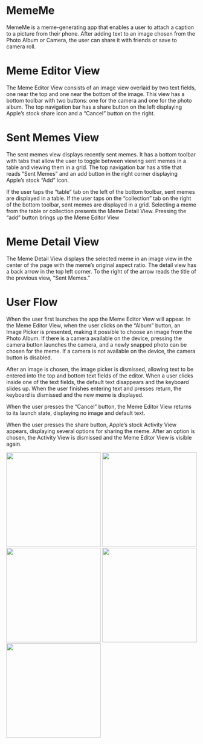 # MemeMe

MemeMe is a meme-generating app that enables a user to attach a caption to a picture from their phone. 
After adding text to an image chosen from the Photo Album or Camera, the user can share it with friends or save to camera roll.

# Meme Editor View

The Meme Editor View consists of an image view overlaid by two text fields, one near the top and one near 
the bottom of the image. This view has a bottom toolbar with two buttons: one for the camera and one for 
the photo album. The top navigation bar has a share button on the left displaying Apple’s stock share icon 
and a “Cancel” button on the right. 

# Sent Memes View

The sent memes view displays recently sent memes. It has a bottom toolbar with tabs that allow the user to toggle between viewing sent memes in a table and viewing them in a grid. The top navigation bar has a title that reads “Sent Memes” and an add button in the right corner displaying Apple’s stock “Add” icon.

If the user taps the “table” tab on the left of the bottom toolbar, sent memes are displayed in a table. If the user taps on the “collection” tab on the right of the bottom toolbar, sent memes are displayed in a grid. Selecting a meme from the table or collection presents the Meme Detail View. Pressing the “add” button brings up the Meme Editor View

# Meme Detail View

The Meme Detail View displays the selected meme in an image view in the center of the page with the meme’s original aspect ratio. The detail view has a back arrow in the top left corner. To the right of the arrow reads the title of the previous view, “Sent Memes.”

# User Flow

When the user first launches the app the Meme Editor View will appear. In the Meme Editor View, when the user 
clicks on the “Album” button, an Image Picker is presented, making it possible to choose an image from the 
Photo Album. If there is a camera available on the device, pressing the camera button launches the camera, and 
a newly snapped photo can be chosen for the meme. If a camera is not available on the device, the camera button 
is disabled.

After an image is chosen, the image picker is dismissed, allowing text to be entered into the top and bottom text 
fields of the editor. When a user clicks inside one of the text fields, the default text disappears and the keyboard 
slides up. When the user finishes entering text and presses return, the keyboard is dismissed and the new meme is displayed.

When the user presses the “Cancel” button, the Meme Editor View returns to its launch state, displaying no image 
and default text.

When the user presses the share button, Apple’s stock Activity View appears, displaying several options for 
sharing the meme. After an option is chosen, the Activity View is dismissed and the Meme Editor View is visible again.


<img src="https://user-images.githubusercontent.com/26684339/57973777-e3f8cc80-7962-11e9-9377-a5fe22cb4771.png" width="250">
<img src="https://user-images.githubusercontent.com/26684339/57973779-e78c5380-7962-11e9-8ccf-d0bc250883ba.png" width="250">
<img src="https://user-images.githubusercontent.com/26684339/57973780-e78c5380-7962-11e9-9ffa-a8ca1aed96ea.png" width="250">

<img src="https://user-images.githubusercontent.com/26684339/57973781-e78c5380-7962-11e9-9d0b-e231def2bd11.png" width="250">
<img src="https://user-images.githubusercontent.com/26684339/57973783-e824ea00-7962-11e9-9e11-68bb05a13d56.png" width="250">
